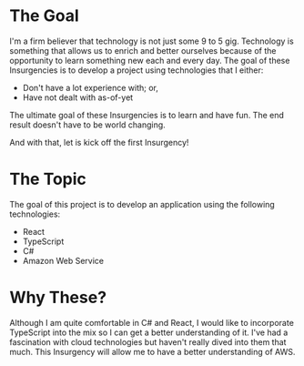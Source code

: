 # The Goal

I'm a firm believer that technology is not just some 9 to 5 gig.  Technology is something that allows us to enrich and
better ourselves because of the opportunity to learn something new each and every day.  The goal of these Insurgencies
is to develop a project using technologies that I either:

* Don't have a lot experience with; or,
* Have not dealt with as-of-yet

The ultimate goal of these Insurgencies is to learn and have fun.  The end result doesn't have to be world changing.

And with that, let is kick off the first Insurgency!

# The Topic

The goal of this project is to develop an application using the following technologies:

* React
* TypeScript
* C#
* Amazon Web Service

# Why These?

Although I am quite comfortable in C# and React, I would like to incorporate TypeScript into the mix so I can get a better understanding of it.  I've had a fascination with cloud technologies but haven't really dived into them that much.  This Insurgency will allow me to have a better understanding of AWS.
